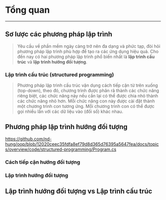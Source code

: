 # Tổng quan

---

## Sơ lược các phương pháp lập trình

> Yêu cầu về phần mềm ngày càng trở nên đa dạng và phức tạp, đòi hỏi phương pháp lập trình phù hợp để tạo ra các ứng dụng hiệu quả. Cho đến nay có hai phương pháp lập trình phổ biến nhất là **lập trình cấu trúc** và **lập trình hướng đối tượng**.

### Lập trình cấu trúc (structured programming)

> Phương pháp lập trình cấu trúc vận dụng cách tiếp cận từ trên xuống (top-down), theo đó, chương trình được phân rã thành các chức năng riêng biệt, các chức năng này nếu cần lại có thể được chia nhỏ thành các chức năng nhỏ hơn. Mỗi chức năng con này được cài đặt thành một chương trình con tương ứng. Mỗi chương trình con có thể được gọi nhiều lần với các dữ liệu vào (đối số) khác nhau.

<script src="https://emgithub.com/embed-v2.js?target=https%3A%2F%2Fgithub.com%2Fnd-hung%2Foop%2Fblob%2Fmain%2Fdocs%2Ftopics%2Foverview%2Fcode%2Fstructured-programming%2FProgram.cs&style=default&type=code&showBorder=on&showLineNumbers=on&showFullPath=on"></script>


## Phương pháp lập trình hướng đối tượng

<https://github.com/nd-hung/oop/blob/12020ceec35fdfa8ef79d8d365d76395a5647fea/docs/topics/overview/code/structured-programming/Program.cs>

### Cách tiếp cận hướng đối tượng
### Lập trình hướng đối tượng
## Lập trình hướng đối tượng vs Lập trình cấu trúc




